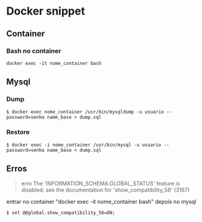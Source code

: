 # Docker snippet
## Container
### Bash no container
```ssh
docker exec -it nome_container bash
```
## Mysql
### Dump
```ssh
$ docker exec nome_container /usr/bin/mysqldump -u usuario --password=senha name_base > dump.sql
```
### Restore
```ssh
$ docker exec -i nome_container /usr/bin/mysql -u usuario --password=senha name_base < dump.sql
```
## Erros
> erro  The 'INFORMATION_SCHEMA.GLOBAL_STATUS' feature is disabled: see the documentation for 'show_compatibility_56' (3167)

entrar no container "docker exec -it nome_container bash" depois no mysql
```ssh
$ set @@global.show_compatibility_56=ON;
```